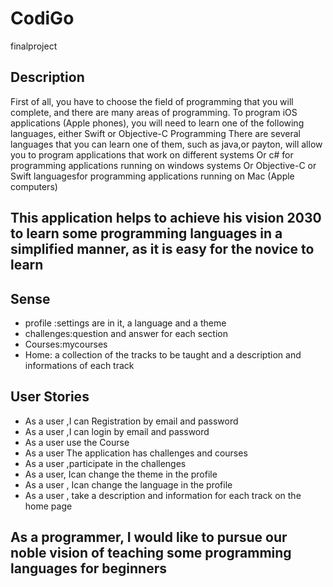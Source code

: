 # CodiGo
finalproject
 ## Description
First of all, you have to choose the field of programming that you will complete, and there are many areas of programming.
To program iOS applications (Apple phones), you will need to learn one of the following languages, either Swift or Objective-C Programming There are several languages that you can learn one of them, such as java,or payton, will allow you to program applications that work on different systems
Or c# for programming applications running on windows systems
Or Objective-C or Swift languagesfor programming applications running on Mac (Apple computers)

## This application helps to achieve his vision 2030 to learn some programming languages in a simplified manner, as it is easy for the novice to learn
## Sense
+ profile :settings are in it, a language and a theme
+ challenges:question and answer for each section
+ Courses:mycourses
+ Home: a collection of the tracks to be taught and a description and informations of each track

##  User Stories
+ As a user ,I can Registration by email and password
+ As a user ,I can login by email and password
+ As a user use the Course
+ As a user The application has challenges and courses
+ As a user ,participate in the challenges
+ As a user, Ican change the theme in the profile
+ As a user , Ican change the language in the profile
+ As a user , take a description and information for each track on the home page

## As a programmer, I would like to pursue our noble vision of teaching some programming languages for beginners
